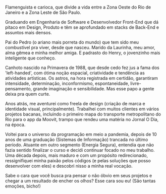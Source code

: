Flamenguista e carioca, que divide a vida entre a Zona Oeste do Rio de Janeiro e a Zona Leste de São Paulo.

Graduando em Engenharia de Software e Desenvolvedor Front-End que dá pitaco em Design, Produto e têm se aprofundado em stacks de Back-End e assuntos mais densos.

Pai do Pedro (o ariano mais porreta do mundo) que tem sido meu combustível pra viver, desde que nasceu. Marido da Laurinha, meu amor, alma gêmea e minha melhor amiga. E padrasto do Henry, o jovenzinho mais inteligente que conheço.

Canhoto nascido na Primavera de 1988, que desde cedo fez jus a fama dos 'left-handed', com ótima noção espacial, criatividade e tendência as atividades artísticas. Os astros, na hora registrada em certidão, garantiram intensidade, determinação, inconformismo, espontaneidade, livre-pensamento, grande imaginação e sensibilidade. Mas esse papo a gente deixa pra quem curte.

Anos atrás, me aventurei como freela de design (criação de marca e identidade visual, principalmente). Trabalhei com muitos clientes em vários projetos bacanas, incluindo o primeiro mapa do transporte metropolitano do Rio para o app da Moovit, trampo que rendeu uma matéria no Jornal O Dia, na época.

Voltei para o universo da programação em meio a pandemia, depois de 10 anos de uma graduação (Sistemas de Informação) trancada no último período. Atuante em outro segmento (Energia Segura), entendia que não fazia sentido finalizar o curso e decidi continuar focado no meu trabalho. Uma década depois, mais maduro e com um propósito redirecionado, ressignifiquei minha paixão pelos códigos (e pelas soluções que posso desenvolver com eles) e descobri nisso a minha real vocação.

Sabe o cara que você busca pra pensar o não óbvio em seus projetos e chegar a um resultado de encher os olhos? Esse cara sou eu! (São tantas emoções, bicho!)
 

